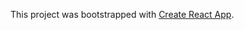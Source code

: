 This project was bootstrapped with [Create React App](https://github.com/facebookincubator/create-react-app).  
